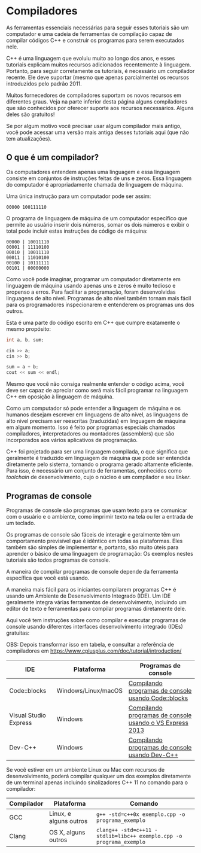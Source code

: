# Compiladores

As ferramentas essenciais necessárias para seguir esses tutoriais são um computador e uma cadeia de ferramentas de compilação capaz de compilar códigos C++ e construir os programas para serem executados nele.

C++ é uma linguagem que evoluiu muito ao longo dos anos, e esses tutoriais explicam muitos recursos adicionados recentemente à linguagem. Portanto, para seguir corretamente os tutoriais, é necessário um compilador recente. Ele deve suportar (mesmo que apenas parcialmente) os recursos introduzidos pelo padrão 2011.

Muitos fornecedores de compiladores suportam os novos recursos em diferentes graus. Veja na parte inferior desta página alguns compiladores que são conhecidos por oferecer suporte aos recursos necessários. Alguns deles são gratuitos!

Se por algum motivo você precisar usar algum compilador mais antigo, você pode acessar uma versão mais antiga desses tutoriais aqui (que não tem atualizações).

## O que é um compilador?

Os computadores entendem apenas uma linguagem e essa linguagem consiste em conjuntos de instruções feitas de uns e zeros. Essa linguagem do computador é apropriadamente chamada de linguagem de máquina.

Uma única instrução para um computador pode ser assim:

```
00000 100111110
```

O programa de linguagem de máquina de um computador específico que permite ao usuário inserir dois números, somar os dois números e exibir o total pode incluir estas instruções de código de máquina:

```
00000 | 10011110
00001 | 11110100
00010 | 10011110
00011 | 11010100
00100 | 10111111
00101 | 00000000
```

Como você pode imaginar, programar um computador diretamente em linguagem de máquina usando apenas uns e zeros é muito tedioso e propenso a erros. Para facilitar a programação, foram desenvolvidas linguagens de alto nível. Programas de alto nível também tornam mais fácil para os programadores inspecionarem e entenderem os programas uns dos outros.

Esta é uma parte do código escrito em C++ que cumpre exatamente o mesmo propósito:

```cpp
int a, b, sum;

cin >> a;
cin >> b;

sum = a + b;
cout << sum << endl;
```

Mesmo que você não consiga realmente entender o código acima, você deve ser capaz de apreciar como será mais fácil programar na linguagem C++ em oposição à linguagem de máquina.

Como um computador só pode entender a linguagem de máquina e os humanos desejam escrever em linguagens de alto nível, as linguagens de alto nível precisam ser reescritas (traduzidas) em linguagem de máquina em algum momento. Isso é feito por programas especiais chamados compiladores, interpretadores ou montadores (assemblers) que são incorporados aos vários aplicativos de programação.

C++ foi projetado para ser uma linguagem compilada, o que significa que geralmente é traduzido em linguagem de máquina que pode ser entendida diretamente pelo sistema, tornando o programa gerado altamente eficiente. Para isso, é necessário um conjunto de ferramentas, conhecidos como *toolchain* de desenvolvimento, cujo o núcleo é um compilador e seu *linker*.

## Programas de console

Programas de console são programas que usam texto para se comunicar com o usuário e o ambiente, como imprimir texto na tela ou ler a entrada de um teclado.

Os programas de console são fáceis de interagir e geralmente têm um comportamento previsível que é idêntico em todas as plataformas. Eles também são simples de implementar e, portanto, são muito úteis para aprender o básico de uma linguagem de programação: Os exemplos nestes tutoriais são todos programas de console.

A maneira de compilar programas de console depende da ferramenta específica que você está usando.

A maneira mais fácil para os iniciantes compilarem programas C++ é usando um Ambiente de Desenvolvimento Integrado (IDE). Um IDE geralmente integra várias ferramentas de desenvolvimento, incluindo um editor de texto e ferramentas para compilar programas diretamente dele.

Aqui você tem instruções sobre como compilar e executar programas de console usando diferentes interfaces desenvolvimento integrado (IDEs) gratuitas:

OBS: Depois transformar isso em tabela, e consultar a referência de compiladores em https://www.cplusplus.com/doc/tutorial/introduction/

| IDE                   | Plataforma          | Programas de console                                                                                                      |
| --------------------- | ------------------- | ------------------------------------------------------------------------------------------------------------------------- |
| Code::blocks          | Windows/Linux/macOS | [Compilando programas de console usando Code::blocks](https://cplusplus.com/doc/tutorial/introduction/codeblocks/)        |
| Visual Studio Express | Windows             | [Compilando programas de console usando o VS Express 2013](https://cplusplus.com/doc/tutorial/introduction/visualstudio/) |
| Dev-C++               | Windows             | [Compilando programas de console usando Dev-C++](https://cplusplus.com/doc/tutorial/introduction/devcpp/)                 |

Se você estiver em um ambiente Linux ou Mac com recursos de desenvolvimento, poderá compilar qualquer um dos exemplos diretamente de um terminal apenas incluindo sinalizadores C++ 11 no comando para o compilador:

| Compilador | Plataforma             | Comando                                                             |
| ---------- | ---------------------- | ------------------------------------------------------------------- |
| GCC        | Linux, e alguns outros | `g++ -std=c++0x exemplo.cpp -o programa_exemplo`                    |
| Clang      | OS X, alguns outros    | `clang++ -std=c++11 -stdlib=libc++ exemplo.cpp -o programa_exemplo` |
